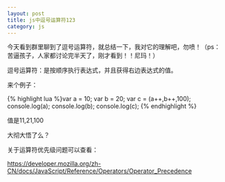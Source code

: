 ```yaml
---
layout: post
title: js中逗号运算符123
category: js
---
```


今天看到群里聊到了逗号运算符，就总结一下，我对它的理解吧，勿喷！（ps：苦逼孩子，人家都讨论完半天了，刚才看到！！尼玛！）


逗号运算符：是按顺序执行表达式，并且获得右边表达式的值。

来个例子：

{% highlight lua %}var a = 10;
var b = 20;
var c = (a++,b++,100);
console.log(a);
console.log(b);
console.log(c);
{% endhighlight %}

值是11,21,100

大彻大悟了么？

关于运算符优先级问题可以查看：

https://developer.mozilla.org/zh-CN/docs/JavaScript/Reference/Operators/Operator_Precedence

